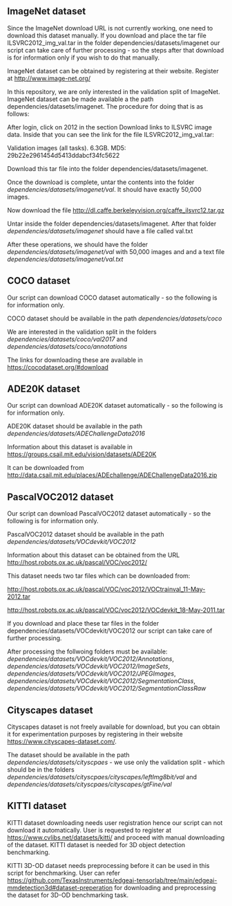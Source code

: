 
## ImageNet dataset 
Since the ImageNet download URL is not currently working, one need to download this dataset manually. If you download and place the tar file ILSVRC2012_img_val.tar in the folder dependencies/datasets/imagenet our script can take care of further processing - so the steps after that download is for information only if you wish to do that manually.

ImageNet dataset can be obtained by registering at their website. Register at http://www.image-net.org/

In this repository, we are only interested in the validation split of ImageNet. ImageNet dataset can be made available a the path dependencies/datasets/imagenet. The procedure for doing that is as follows:

After login, click on 2012 in the section Download links to ILSVRC image data.  Inside that you can see the link for the file ILSVRC2012_img_val.tar:

Validation images (all tasks). 6.3GB. MD5: 29b22e2961454d5413ddabcf34fc5622

Download this tar file into the folder dependencies/datasets/imagenet. 

Once the download is complete, untar the contents into the folder *dependencies/datasets/imagenet/val*. It should have exactly 50,000 images.

Now download the file http://dl.caffe.berkeleyvision.org/caffe_ilsvrc12.tar.gz

Untar inside the folder dependencies/datasets/imagenet. After that folder *dependencies/datasets/imagenet* should have a file called val.txt

After these operations, we should have the folder *dependencies/datasets/imagenet/val* with 50,000 images and and a text file  *dependencies/datasets/imagenet/val.txt*

## COCO dataset
Our script can download COCO dataset automatically - so the following is for information only.

COCO dataset should be available in the path *dependencies/datasets/coco* 

We are interested in the validation split in the folders *dependencies/datasets/coco/val2017* and *dependencies/datasets/coco/annotations*

The links for downloading these are available in https://cocodataset.org/#download

## ADE20K dataset
Our script can download ADE20K dataset automatically - so the following is for information only.

ADE20K dataset should be available in the path *dependencies/datasets/ADEChallengeData2016*

Information about this dataset is available in https://groups.csail.mit.edu/vision/datasets/ADE20K

It can be downloaded from http://data.csail.mit.edu/places/ADEchallenge/ADEChallengeData2016.zip
        
## PascalVOC2012 dataset
Our script can download PascalVOC2012 dataset automatically - so the following is for information only.

PascalVOC2012 dataset should be available in the path *dependencies/datasets/VOCdevkit/VOC2012*

Information about this dataset can be obtained from the URL http://host.robots.ox.ac.uk/pascal/VOC/voc2012/

This dataset needs two tar files which can be downloaded from: 

http://host.robots.ox.ac.uk/pascal/VOC/voc2012/VOCtrainval_11-May-2012.tar

http://host.robots.ox.ac.uk/pascal/VOC/voc2012/VOCdevkit_18-May-2011.tar

If you download and place these tar files in the folder dependencies/datasets/VOCdevkit/VOC2012 our script can take care of further processing.

After processing the follwoing folders must be available: *dependencies/datasets/VOCdevkit/VOC2012/Annotations*, *dependencies/datasets/VOCdevkit/VOC2012/ImageSets*, *dependencies/datasets/VOCdevkit/VOC2012/JPEGImages*, *dependencies/datasets/VOCdevkit/VOC2012/SegmentationClass*, *dependencies/datasets/VOCdevkit/VOC2012/SegmentationClassRaw*

## Cityscapes dataset
Cityscapes dataset  is not freely available for download, but you can obtain it for experimentation purposes by registering in their website https://www.cityscapes-dataset.com/.

The dataset should be available in the path *dependencies/datasets/cityscpaes* - we use only the validation split - which should be in the folders *dependencies/datasets/cityscpaes/cityscapes/leftImg8bit/val* and *dependencies/datasets/cityscpaes/cityscapes/gtFine/val*<br>

## KITTI dataset
KITTI dataset downloading needs user registration hence our script can not download it automatically. User is requested to register at
https://www.cvlibs.net/datasets/kitti/ and proceed with manual downloading of the dataset. KITTI dataset is needed for 3D object detection benchmarking.

KITTI 3D-OD dataset needs preprocessing before it can be used in this script for benchmarking. User can refer https://github.com/TexasInstruments/edgeai-tensorlab/tree/main/edgeai-mmdetection3d#dataset-preperation for downloading and preprocessing the dataset for 3D-OD benchmarking task.   

